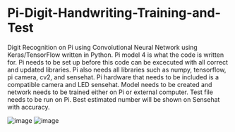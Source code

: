 # Pi-Digit-Handwriting-Training-and-Test
Digit Recognition on Pi using Convolutional Neural Network using Keras/TensorFlow written in Python. Pi model 4 is what the code is written for. Pi needs to be set up before this code can be excecuted with all correct and updated libraries. Pi also needs all libraries such as numpy, tensorflow, pi camera, cv2, and sensehat. Pi hardware that needs to be included is a compatible camera and LED sensehat. Model needs to be created and network needs to be trained either on Pi or external computer. Test file needs to be run on Pi. Best estimated number will be shown on Sensehat with accuracy.

![image](https://user-images.githubusercontent.com/82172601/142962148-59880eeb-925f-4267-b580-83a8d53fe8ad.png)
![image](https://user-images.githubusercontent.com/82172601/142962163-2683e9b8-9770-4910-90b5-b906a5dc135a.png)
